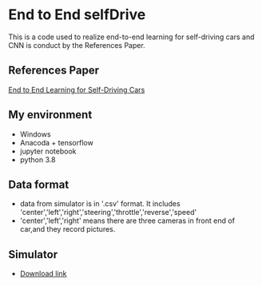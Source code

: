 # End to End selfDrive
This is a code used to realize end-to-end learning for self-driving cars and CNN is conduct by the References Paper.

## References Paper
[End to End Learning for Self-Driving Cars](https://images.nvidia.com/content/tegra/automotive/images/2016/solutions/pdf/end-to-end-dl-using-px.pdf)


## My environment
* Windows
* Anacoda + tensorflow
* jupyter notebook
* python 3.8

## Data format
* data from simulator is in '.csv'  format. It includes 'center','left','right','steering','throttle','reverse','speed'
* 'center','left','right' means there are three cameras in front end of car,and they record pictures.

## Simulator
* [Download link](https://1drv.ms/u/s!AiEqC-drbhQ3gQh6X2NsEYt0Rg5D?e=TgDp9k)
